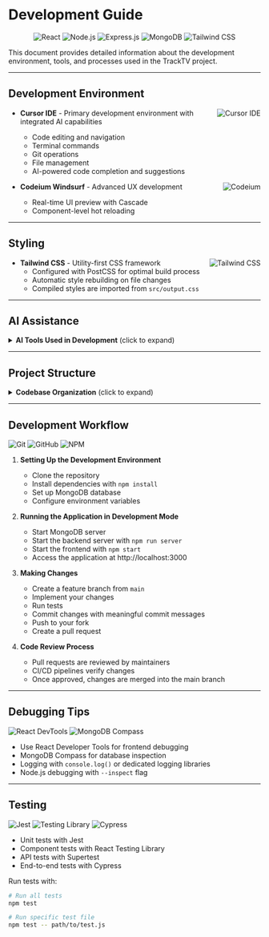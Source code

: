 # Development Guide

<p align="center">
  <img src="https://img.shields.io/badge/React-20232A?style=for-the-badge&logo=react&logoColor=61DAFB" alt="React" />
  <img src="https://img.shields.io/badge/Node.js-43853D?style=for-the-badge&logo=node.js&logoColor=white" alt="Node.js" />
  <img src="https://img.shields.io/badge/Express.js-404D59?style=for-the-badge&logo=express&logoColor=white" alt="Express.js" />
  <img src="https://img.shields.io/badge/MongoDB-4EA94B?style=for-the-badge&logo=mongodb&logoColor=white" alt="MongoDB" />
  <img src="https://img.shields.io/badge/Tailwind_CSS-38B2AC?style=for-the-badge&logo=tailwind-css&logoColor=white" alt="Tailwind CSS" />
</p>

This document provides detailed information about the development environment, tools, and processes used in the TrackTV project.

---

## Development Environment

- **Cursor IDE** <img src="https://img.shields.io/badge/Cursor-00A0E4?style=flat-square&logo=cursor&logoColor=white" alt="Cursor IDE" align="right" /> - Primary development environment with integrated AI capabilities
  - Code editing and navigation
  - Terminal commands
  - Git operations
  - File management
  - AI-powered code completion and suggestions

- **Codeium Windsurf** <img src="https://img.shields.io/badge/Codeium-09B6A2?style=flat-square&logo=codeium&logoColor=white" alt="Codeium" align="right" /> - Advanced UX development
  - Real-time UI preview with Cascade
  - Component-level hot reloading

---

## Styling

- **Tailwind CSS** <img src="https://img.shields.io/badge/Tailwind_CSS-38B2AC?style=flat-square&logo=tailwind-css&logoColor=white" alt="Tailwind CSS" align="right" /> - Utility-first CSS framework
  - Configured with PostCSS for optimal build process
  - Automatic style rebuilding on file changes
  - Compiled styles are imported from `src/output.css`

---

## AI Assistance

<details>
<summary><strong>AI Tools Used in Development</strong> (click to expand)</summary>

<p align="center">
  <img src="https://img.shields.io/badge/Claude_3.7-5849BE?style=for-the-badge&logoColor=white" alt="Claude" />
  <img src="https://img.shields.io/badge/OpenAI-412991?style=for-the-badge&logo=openai&logoColor=white" alt="OpenAI" />
  <img src="https://img.shields.io/badge/ChatGPT-74aa9c?style=for-the-badge&logo=openai&logoColor=white" alt="ChatGPT" />
  <img src="https://img.shields.io/badge/Gemini-8E75B2?style=for-the-badge&logo=google&logoColor=white" alt="Gemini" />
</p>

This project was intended to test new AI tools and hence was developed entirely using AI assistance through:

- **Claude 3.7 Sonnet** (Anthropic) <img src="https://img.shields.io/badge/Anthropic-5849BE?style=flat-square&logoColor=white" alt="Anthropic" align="right" /> - Primary development agent
  - Architecture design
  - Complex UI animations and transitions

- **OpenAI O1 Model** <img src="https://img.shields.io/badge/OpenAI-412991?style=flat-square&logo=openai&logoColor=white" alt="OpenAI" align="right" /> - Advanced debugging and optimization
  - Complex bug resolution
  - Performance optimization
  - State management improvements
  - Memory leak detection
  - Runtime analysis and suggestions

- **Claude 3.5 Sonnet** (Anthropic) <img src="https://img.shields.io/badge/Anthropic-5849BE?style=flat-square&logoColor=white" alt="Anthropic" align="right" /> - Initial development
  - Core feature implementation
  - Good balance of coding capabilities and quick generation.

- **ChatGPT 4o** (OpenAI) <img src="https://img.shields.io/badge/ChatGPT-74aa9c?style=flat-square&logo=openai&logoColor=white" alt="ChatGPT" align="right" /> - Branding and design
  - Application name
  - Visual identity
    - Logo design
    - Github top banner

- **Gemini 2.5 Pro** <img src="https://img.shields.io/badge/Gemini-8E75B2?style=flat-square&logo=google&logoColor=white" alt="Gemini" align="right" /> - Major backend refactoring and debugging
  - Large context window for understanding the entire project scope during the complex refactoring processes
  - Comprehensive review of commit history to verify and update the project changelog

All features, from initial setup to the latest enhancements, were implemented through AI pair programming, demonstrating the capabilities of modern AI assistants in full-stack development.

### Additional AI Tools for Consideration

<p align="center">
  <img src="https://img.shields.io/badge/Keploy-00A0E4?style=for-the-badge&logoColor=white" alt="Keploy" />
  <img src="https://img.shields.io/badge/Pythagora-5849BE?style=for-the-badge&logoColor=white" alt="Pythagora" />
  <img src="https://img.shields.io/badge/Dependabot-412991?style=for-the-badge&logo=github&logoColor=white" alt="Dependabot" />
  <img src="https://img.shields.io/badge/CodeQL-74aa9c?style=for-the-badge&logo=github&logoColor=white" alt="CodeQL" />
  <img src="https://img.shields.io/badge/Mintlify-8E75B2?style=for-the-badge&logoColor=white" alt="Mintlify" />
</p>

The following AI-powered tools are recommended for enhancing development workflow:

- **Keploy/Functionize** - AI-powered testing platform
  - Automated test generation
  - API testing automation
  - Integration testing

- **Pythagora** - CLI tool for automated testing
  - Records server activity
  - Generates Jest tests using GPT-4
  - Automates integration testing

- **Dependabot** - Automated dependency management
  - Creates PRs for version updates
  - Keeps libraries up-to-date
  - Security vulnerability alerts

- **CodeQL** - Advanced code analysis
  - Semantic code analysis engine
  - Security vulnerability detection
  - Bug finding capabilities
  - Free for open-source repositories

- **Mintlify** - Documentation automation
  - AI-powered documentation generation
  - Maintains docs from code
  - Interactive documentation site
  - Out-of-the-box documentation hosting
</details>

---

## Project Structure

<details>
<summary><strong>Codebase Organization</strong> (click to expand)</summary>

<img src="https://img.shields.io/badge/Architecture-Client_Server-blue?style=for-the-badge" alt="Architecture" />

The project follows a standard React frontend with Node.js/Express backend structure:

```
tv-tracker/
├── docs/                    # Documentation files
├── models/                  # Mongoose database models
├── public/                  # Static assets for React
├── server/                  # Backend server code
│   ├── config/              # Server configuration
│   ├── routes/              # API routes
│   └── utils/               # Utility functions
├── src/                     # React frontend code
│   ├── components/          # Reusable React components
│   ├── contexts/            # React context providers
│   ├── hooks/               # Custom React hooks
│   ├── pages/               # Page components
│   ├── services/            # API service functions
│   └── utils/               # Utility functions
├── .env                     # Environment variables
├── package.json             # Dependencies and scripts
├── proxy-server.js          # Main server entry point
└── tailwind.config.js       # Tailwind CSS configuration
```
</details>

---

## Development Workflow

<p align="left">
  <img src="https://img.shields.io/badge/git-%23F05033.svg?style=for-the-badge&logo=git&logoColor=white" alt="Git" />
  <img src="https://img.shields.io/badge/github-%23121011.svg?style=for-the-badge&logo=github&logoColor=white" alt="GitHub" />
  <img src="https://img.shields.io/badge/npm-%23CB3837.svg?style=for-the-badge&logo=npm&logoColor=white" alt="NPM" />
</p>

1. **Setting Up the Development Environment**
   - Clone the repository
   - Install dependencies with `npm install`
   - Set up MongoDB database
   - Configure environment variables

2. **Running the Application in Development Mode**
   - Start MongoDB server
   - Start the backend server with `npm run server`
   - Start the frontend with `npm start`
   - Access the application at http://localhost:3000

3. **Making Changes**
   - Create a feature branch from `main`
   - Implement your changes
   - Run tests
   - Commit changes with meaningful commit messages
   - Push to your fork
   - Create a pull request

4. **Code Review Process**
   - Pull requests are reviewed by maintainers
   - CI/CD pipelines verify changes
   - Once approved, changes are merged into the main branch

---

## Debugging Tips

<p align="left">
  <img src="https://img.shields.io/badge/React_DevTools-61DAFB?style=for-the-badge&logo=react&logoColor=black" alt="React DevTools" />
  <img src="https://img.shields.io/badge/MongoDB_Compass-4EA94B?style=for-the-badge&logo=mongodb&logoColor=white" alt="MongoDB Compass" />
</p>

- Use React Developer Tools for frontend debugging
- MongoDB Compass for database inspection
- Logging with `console.log()` or dedicated logging libraries
- Node.js debugging with `--inspect` flag

---

## Testing

<p align="left">
  <img src="https://img.shields.io/badge/Jest-C21325?style=for-the-badge&logo=jest&logoColor=white" alt="Jest" />
  <img src="https://img.shields.io/badge/Testing_Library-E33332?style=for-the-badge&logo=testing-library&logoColor=white" alt="Testing Library" />
  <img src="https://img.shields.io/badge/Cypress-17202C?style=for-the-badge&logo=cypress&logoColor=white" alt="Cypress" />
</p>

- Unit tests with Jest
- Component tests with React Testing Library
- API tests with Supertest
- End-to-end tests with Cypress

Run tests with:
```bash
# Run all tests
npm test

# Run specific test file
npm test -- path/to/test.js
``` 